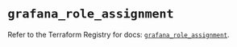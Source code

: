 # `grafana_role_assignment`

Refer to the Terraform Registry for docs: [`grafana_role_assignment`](https://registry.terraform.io/providers/grafana/grafana/3.15.3/docs/resources/role_assignment).
